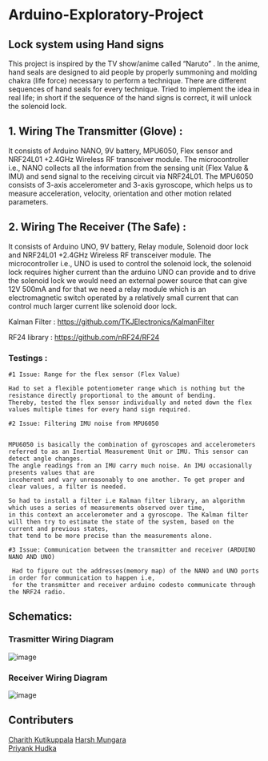 # Arduino-Exploratory-Project
## Lock system using Hand signs 

This project is inspired by the TV show/anime called “Naruto” . In the anime, hand
seals are designed to aid people by properly summoning and molding chakra (life
force) necessary to perform a technique. There are different sequences of hand
seals for every technique. Tried to implement the idea in real life; in short if the
sequence of the hand signs is correct, it will unlock the solenoid lock.


## 1. Wiring The Transmitter (Glove) :
 
 It consists of Arduino NANO, 9V battery, MPU6050, Flex sensor and NRF24L01 +2.4GHz Wireless RF transceiver module.
 The microcontroller i.e., NANO collects all the information from the sensing unit (Flex Value & IMU) and send signal to
 the receiving circuit via NRF24L01. The MPU6050 consists of 3-axis accelerometer and 3-axis gyroscope, which helps us to 
 measure acceleration, velocity, orientation and other motion related parameters.

## 2. Wiring The Receiver (The Safe) :

It consists of Arduino UNO, 9V battery, Relay module, Solenoid door lock and NRF24L01 +2.4GHz Wireless RF transceiver module.
The microcontroller i.e., UNO is used to control the solenoid lock, the solenoid lock requires higher current than the arduino UNO can
provide and to drive the solenoid lock we would need an external power source that can give 12V 500mA and for that we need a relay module 
which is an electromagnetic switch operated by a relatively small current that can control much larger current like solenoid door lock.

Kalman Filter : https://github.com/TKJElectronics/KalmanFilter

RF24 library : https://github.com/nRF24/RF24

### Testings :

    #1 Issue: Range for the flex sensor (Flex Value)

    Had to set a flexible potentiometer range which is nothing but the resistance directly proportional to the amount of bending. 
    Thereby, tested the flex sensor individually and noted down the flex values multiple times for every hand sign required.

    #2 Issue: Filtering IMU noise from MPU6050
	

    MPU6050 is basically the combination of gyroscopes and accelerometers referred to as an Inertial Measurement Unit or IMU. This sensor can detect angle changes. 
    The angle readings from an IMU carry much noise. An IMU occasionally presents values that are 
    incoherent and vary unreasonably to one another. To get proper and clear values, a filter is needed. 

    So had to install a filter i.e Kalman filter library, an algorithm which uses a series of measurements observed over time, 
    in this context an accelerometer and a gyroscope. The Kalman filter will then try to estimate the state of the system, based on the current and previous states, 
    that tend to be more precise than the measurements alone.

    #3 Issue: Communication between the transmitter and receiver (ARDUINO NANO AND UNO)

     Had to figure out the addresses(memory map) of the NANO and UNO ports in order for communication to happen i.e, 
     for the transmitter and receiver arduino codesto communicate through the NRF24 radio.


## Schematics:

### Trasmitter Wiring Diagram
![image](https://user-images.githubusercontent.com/70831607/215320913-2a9b5285-2f0c-4926-91aa-c8f83a46cedb.png)

### Receiver Wiring Diagram
![image](https://user-images.githubusercontent.com/70831607/215320940-c0f9375f-db14-4d0e-a5dd-d20f765818ea.png)  

## Contributers
[Charith Kutikuppala](https://github.com/itsmeck24) 
[Harsh Mungara](https://github.com/Harsh62004)  
[Priyank Hudka](https://github.com/priyank-hudka)
